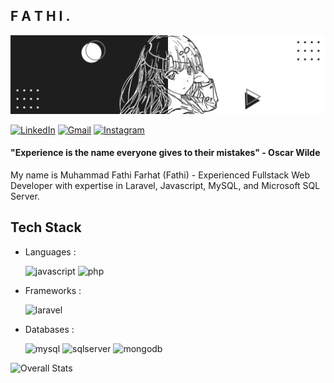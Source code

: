 
<!---
muhammadfathifarhat/muhammadfathifarhat is a ✨ special ✨ repository because its `README.md` (this file) appears on your GitHub profile.
You can click the Preview link to take a look at your changes.
--->
<h2>F A T H I .</h2>

<img src="BG-Github.png" >

<a href="https://www.linkedin.com/in/mfathifarhat/" target="_blank"><img src="https://img.shields.io/badge/Muhammad%20Fathi%20Farhat-%230077B5.svg?&style=flat-square&logo=linkedin&logoColor=white" alt="LinkedIn"></a>
<a href="mailto:mfathifarhat76@gmail.com" target="_blank"><img src="https://img.shields.io/badge/mfathifarhat76@gmail.com-D14836?style=flat-square&logo=gmail&logoColor=white" alt="Gmail"></a>
<a href="https://www.instagram.com/fathi_7652/" target="_blank"><img src="https://img.shields.io/badge/fathi__7652-%23E4405F.svg?&style=flat-square&logo=instagram&logoColor=white" alt="Instagram"></a>

<h4>"Experience is the name everyone gives to their mistakes" - Oscar Wilde</h4>

<p>My name is Muhammad Fathi Farhat (Fathi) - Experienced Fullstack Web Developer with expertise in Laravel, Javascript, MySQL, and Microsoft SQL Server.</p>

<h2 style="border-bottom">Tech Stack</h2>
<ul>
  <li>
    <p>Languages :</p>
    <div>
      <img src="https://img.shields.io/badge/javascript-%23323330.svg?style=for-the-badge&logo=javascript&logoColor=%23F7DF1E" alt="javascript">
      <img src="https://img.shields.io/badge/php-%23777BB4.svg?style=for-the-badge&logo=php&logoColor=white" alt="php">
    </div>
  </li>
  <li>
    <p>Frameworks :</p>
    <div>
      <img src="https://img.shields.io/badge/laravel-%23FF2D20.svg?style=for-the-badge&logo=laravel&logoColor=white" alt="laravel">
    </div>
  </li>
  <li>
    <p>Databases :</p>
    <div>
      <img src="https://img.shields.io/badge/mysql-4479A1.svg?style=for-the-badge&logo=mysql&logoColor=white" alt="mysql">
      <img src="https://img.shields.io/badge/Microsoft%20SQL%20Server-CC2927?style=for-the-badge&logo=microsoft%20sql%20server&logoColor=white" alt="sqlserver">
      <img src="https://img.shields.io/badge/MongoDB-%234ea94b.svg?style=for-the-badge&logo=mongodb&logoColor=white" alt="mongodb">
    </div>
  </li>
</ul>

![Overall Stats](https://github-readme-stats.vercel.app/api?username=mfathifarhat&count_private=true&show_icons=true&hide=contribs)

